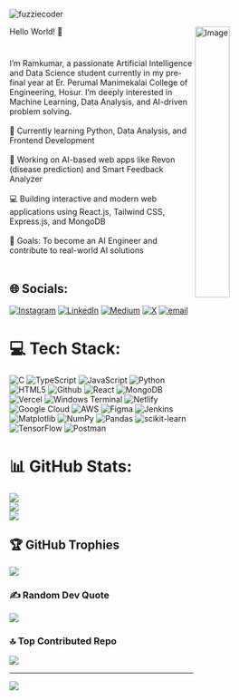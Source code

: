 <!--  PROFILE VISIT COUNTER  -->
  <tr>
   <p align="top"> <img src="https://komarev.com/ghpvc/?username=fuzziecoder&abbreviated=true&label=Profile%20views&color=blueviolet&style=for-the-badge" alt="fuzziecoder" /></p>
  </tr>

<!--  PROFILE HEADER RHS IMAGE  -->
<picture>
  <img src="https://github.com/lassiecoder/lassiecoder/assets/17312616/2ae4d51a-1aae-45b9-86ae-75d01eb6e446" align="right" width="35%" alt="Image">
</picture>

<!--  PROFILE HEADER INTRO (LHS)  -->
Hello World! 👋
#
I’m Ramkumar, a passionate Artificial Intelligence and Data Science student currently in my pre-final year at Er. Perumal Manimekalai College of Engineering, Hosur. I’m deeply interested in Machine Learning, Data Analysis, and AI-driven problem solving.<br><br>🌱 Currently learning Python, Data Analysis, and Frontend Development<br><br>🔭 Working on AI-based web apps like Revon (disease prediction) and Smart Feedback Analyzer<br><br>💻 Building interactive and modern web applications using React.js, Tailwind CSS, Express.js, and MongoDB<br><br>🎯 Goals: To become an AI Engineer and contribute to real-world AI solutions<br><br>


## 🌐 Socials:
[![Instagram](https://img.shields.io/badge/Instagram-%23E4405F.svg?logo=Instagram&logoColor=white)](https://instagram.com/fuzziecoder) [![LinkedIn](https://img.shields.io/badge/LinkedIn-%230077B5.svg?logo=linkedin&logoColor=white)](https://linkedin.com/in/fuzziecoder) [![Medium](https://img.shields.io/badge/Medium-12100E?logo=medium&logoColor=white)](https://medium.com/@fuzziecoder) [![X](https://img.shields.io/badge/X-black.svg?logo=X&logoColor=white)](https://x.com/fuzziecoder) [![email](https://img.shields.io/badge/Email-D14836?logo=gmail&logoColor=white)](mailto:ramvj2005@gmail.com) 

# 💻 Tech Stack:
![C](https://img.shields.io/badge/c-%2300599C.svg?style=for-the-badge&logo=c&logoColor=white) ![TypeScript](https://img.shields.io/badge/typescript-%23007ACC.svg?style=for-the-badge&logo=typescript&logoColor=white) ![JavaScript](https://img.shields.io/badge/javascript-%23323330.svg?style=for-the-badge&logo=javascript&logoColor=%23F7DF1E) ![Python](https://img.shields.io/badge/python-3670A0?style=for-the-badge&logo=python&logoColor=ffdd54) ![HTML5](https://img.shields.io/badge/html5-%23E34F26.svg?style=for-the-badge&logo=html5&logoColor=white) ![Github](https://img.shields.io/badge/github-%23F05033.svg?style=for-the-badge&logo=git&logoColor=white) ![React](https://img.shields.io/badge/react-%2320232a.svg?style=for-the-badge&logo=react&logoColor=%2361DAFB) ![MongoDB](https://img.shields.io/badge/MongoDB-%234ea94b.svg?style=for-the-badge&logo=mongodb&logoColor=white) ![Vercel](https://img.shields.io/badge/vercel-%23000000.svg?style=for-the-badge&logo=vercel&logoColor=white) ![Windows Terminal](https://img.shields.io/badge/Windows%20Terminal-%234D4D4D.svg?style=for-the-badge&logo=windows-terminal&logoColor=white) ![Netlify](https://img.shields.io/badge/netlify-%23000000.svg?style=for-the-badge&logo=netlify&logoColor=#00C7B7) ![Google Cloud](https://img.shields.io/badge/GoogleCloud-%234285F4.svg?style=for-the-badge&logo=google-cloud&logoColor=white) ![AWS](https://img.shields.io/badge/AWS-%23FF9900.svg?style=for-the-badge&logo=amazon-aws&logoColor=white) ![Figma](https://img.shields.io/badge/figma-%23F24E1E.svg?style=for-the-badge&logo=figma&logoColor=white) ![Jenkins](https://img.shields.io/badge/jenkins-%232C5263.svg?style=for-the-badge&logo=jenkins&logoColor=white) ![Matplotlib](https://img.shields.io/badge/Matplotlib-%23ffffff.svg?style=for-the-badge&logo=Matplotlib&logoColor=black) ![NumPy](https://img.shields.io/badge/numpy-%23013243.svg?style=for-the-badge&logo=numpy&logoColor=white) ![Pandas](https://img.shields.io/badge/pandas-%23150458.svg?style=for-the-badge&logo=pandas&logoColor=white) ![scikit-learn](https://img.shields.io/badge/scikit--learn-%23F7931E.svg?style=for-the-badge&logo=scikit-learn&logoColor=white) ![TensorFlow](https://img.shields.io/badge/TensorFlow-%23FF6F00.svg?style=for-the-badge&logo=TensorFlow&logoColor=white) ![Postman](https://img.shields.io/badge/Postman-FF6C37?style=for-the-badge&logo=postman&logoColor=white)
# 📊 GitHub Stats:
![](https://github-readme-stats.vercel.app/api?username=fuzziecoder&theme=dark&hide_border=false&include_all_commits=false&count_private=false)<br/>
![](https://nirzak-streak-stats.vercel.app/?user=fuzziecoder&theme=dark&hide_border=false)<br/>
![](https://github-readme-stats.vercel.app/api/top-langs/?username=fuzziecoder&theme=dark&hide_border=false&include_all_commits=false&count_private=false&layout=compact)

## 🏆 GitHub Trophies
![](https://github-profile-trophy.vercel.app/?username=fuzziecoder&theme=radical&no-frame=false&no-bg=true&margin-w=4)

### ✍️ Random Dev Quote
![](https://quotes-github-readme.vercel.app/api?type=horizontal&theme=radical)

### 🔝 Top Contributed Repo
![](https://github-contributor-stats.vercel.app/api?username=fuzziecoder&limit=5&theme=dark&combine_all_yearly_contributions=true)

---
[![](https://visitcount.itsvg.in/api?id=fuzziecoder&icon=0&color=0)](https://visitcount.itsvg.in)

<!-- Proudly created with GPRM ( https://gprm.itsvg.in ) -->
